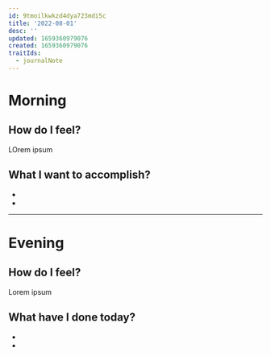 ```yaml
---
id: 9tmoilkwkzd4dya723mdi5c
title: '2022-08-01'
desc: ''
updated: 1659360979076
created: 1659360979076
traitIds:
  - journalNote
---
```


# Morning

## How do I feel?

LOrem ipsum

## What I want to accomplish?

-
-

---

# Evening

## How do I feel?

Lorem ipsum

## What have I done today?

-
-

